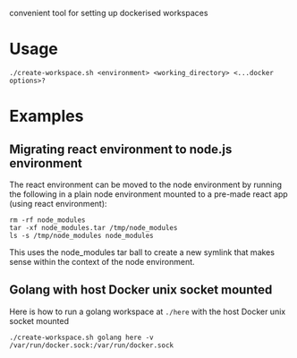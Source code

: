 convenient tool for setting up dockerised workspaces

# Usage

`./create-workspace.sh <environment> <working_directory> <...docker options>?`

# Examples

## Migrating react environment to node.js environment
The react environment can be moved to the node environment by running the following in a plain node environment mounted to a pre-made react app (using react environment):

```
rm -rf node_modules
tar -xf node_modules.tar /tmp/node_modules
ls -s /tmp/node_modules node_modules
```

This uses the node_modules tar ball to create a new symlink that makes sense within the context of the node environment.

## Golang with host Docker unix socket mounted

Here is how to run a golang workspace at `./here` with the host Docker unix socket mounted

```
./create-workspace.sh golang here -v /var/run/docker.sock:/var/run/docker.sock
```
